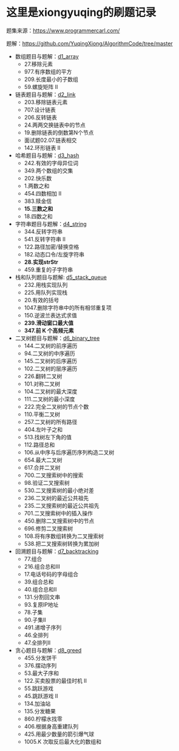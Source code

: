 # 这里是xiongyuqing的刷题记录

题集来源：https://www.programmercarl.com/

题解：https://github.com/YuqingXiong/AlgorithmCode/tree/master

- 数组题目与题解：[d1_array](https://github.com/YuqingXiong/AlgorithmCode/tree/master/d1_array.md)
  - 27.移除元素
  - 977.有序数组的平方
  - 209.长度最小的子数组
  - 59.螺旋矩阵 II
- 链表题目与题解：[d2_link](https://github.com/YuqingXiong/AlgorithmCode/tree/master/d2_link.md)
  - 203.移除链表元素
  - 707.设计链表
  - 206.反转链表
  - 24.两两交换链表中的节点
  - 19.删除链表的倒数第N个节点
  - 面试题02.07.链表相交
  - 142.环形链表  II
- 哈希题目与题解：[d3_hash](https://github.com/YuqingXiong/AlgorithmCode/tree/master/d3_hash.md)
  - 242.有效的字母异位词
  - 349.两个数组的交集
  - 202.快乐数
  - 1.两数之和
  - 454.四数相加 II
  - 383.赎金信
  - **15.三数之和**
  - 18.四数之和
- 字符串题目与题解：[d4_string](https://github.com/YuqingXiong/AlgorithmCode/tree/master/d4_string.md)
  - 344.反转字符串
  - 541.反转字符串 II
  - 122.路径加密/替换空格
  - 182.动态口令/左旋字符串
  - **28.实现strStr**
  - 459.重复的子字符串
- 栈和队列题目与题解: [d5_stack_queue](https://github.com/YuqingXiong/AlgorithmCode/tree/master/d5_stack_queue.md)
  - 232.用栈实现队列
  - 225.用队列实现栈
  - 20.有效的括号
  - 1047.删除字符串中的所有相邻重复项
  - 150.逆波兰表达式求值
  - **239.滑动窗口最大值**
  - **347.前 K 个高频元素**
- 二叉树题目与题解：[d6_binary_tree](https://github.com/YuqingXiong/AlgorithmCode/tree/master/d6_binary_tree.md)
  - 144.二叉树的前序遍历
  - 94.二叉树的中序遍历
  - 145.二叉树的后序遍历
  - 102.二叉树的层序遍历
  - 226.翻转二叉树
  - 101.对称二叉树
  - 104.二叉树的最大深度
  - 111.二叉树的最小深度
  - 222.完全二叉树的节点个数
  - 110.平衡二叉树
  - 257.二叉树的所有路径
  - 404.左叶子之和
  - 513.找树左下角的值
  - 112.路径总和
  - 106.从中序与后序遍历序列构造二叉树
  - 654.最大二叉树
  - 617.合并二叉树
  - 700.二叉搜索树中的搜索
  - 98.验证二叉搜索树
  - 530.二叉搜索树的最小绝对差
  - 236.二叉树的最近公共祖先
  - 235.二叉搜索树的最近公共祖先
  - 701.二叉搜索树中的插入操作
  - 450.删除二叉搜索树中的节点
  - 696.修剪二叉搜索树
  - 108.将有序数组转换为二叉搜索树
  - 538.把二叉搜索树转换为累加树
- 回溯题目与题解：[d7_backtracking](https://github.com/YuqingXiong/AlgorithmCode/tree/master/d7_backtracking.md)
  - 77.组合
  - 216.组合总和III
  - 17.电话号码的字母组合
  - 39.组合总和
  - 40.组合总和II
  - 131.分割回文串
  - 93.复原IP地址
  - 78.子集
  - 90.子集II
  - 491.递增子序列
  - 46.全排列
  - 47.全排列II
- 贪心题目与题解：[d8_greed](https://github.com/YuqingXiong/AlgorithmCode/tree/master/d8_greed.md)
  - 455.分发饼干
  - 376.摆动序列
  - 53.最大子序和
  - 122.买卖股票的最佳时机 II
  - 55.跳跃游戏
  - 45.跳跃游戏 II
  - 134.加油站
  - 135.分发糖果
  - 860.柠檬水找零
  - 406.根据身高重建队列
  - 425.用最少数量的箭引爆气球
  - 1005.K 次取反后最大化的数组和
